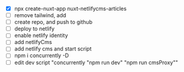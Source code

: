 - [x] npx create-nuxt-app nuxt-netlifycms-articles
- [ ] remove tailwind, add
- [ ] create repo, and push to github
- [ ] deploy to netlify
- [ ] enable netlify identity
- [ ] add netlifyCms
- [ ] add netlify cms and start script
- [ ] npm i concurrently -D
- [ ] edit dev script "concurrently \"npm run dev\" \"npm run cmsProxy\""
